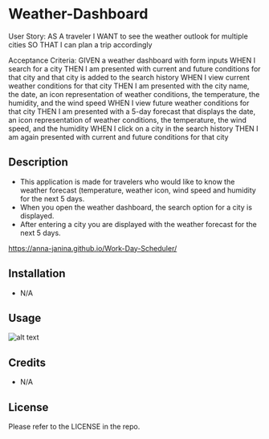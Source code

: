 # Weather-Dashboard

User Story:
AS A traveler
I WANT to see the weather outlook for multiple cities
SO THAT I can plan a trip accordingly

Acceptance Criteria:
GIVEN a weather dashboard with form inputs
WHEN I search for a city
THEN I am presented with current and future conditions for that city and that city is added to the search history
WHEN I view current weather conditions for that city
THEN I am presented with the city name, the date, an icon representation of weather conditions, the temperature, the humidity, and the wind speed
WHEN I view future weather conditions for that city
THEN I am presented with a 5-day forecast that displays the date, an icon representation of weather conditions, the temperature, the wind speed, and the humidity
WHEN I click on a city in the search history
THEN I am again presented with current and future conditions for that city



## Description
- This application is made for travelers who would like to know the weather forecast (temperature, weather icon, wind speed and humidity for the next 5 days.
- When you open the weather dashboard, the search option for a city is displayed.
- After entering a city you are displayed with the weather forecast for the next 5 days.

https://anna-janina.github.io/Work-Day-Scheduler/

## Installation
- N/A

## Usage
![alt text](./assets/images%20/Work%20Day%20Scheduler.png)
  
## Credits
- N/A

## License
Please refer to the LICENSE in the repo.
